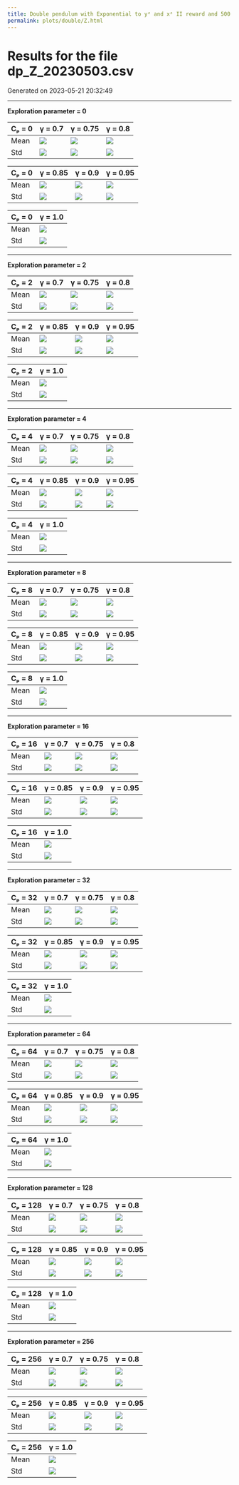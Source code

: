 ```yaml
---
title: Double pendulum with Exponential to yᵉ and xᵉ II reward and 500 steps
permalink: plots/double/Z.html
---
```

# Results for the file dp_Z_20230503.csv 

Generated on 2023-05-21 20:32:49

---

**Exploration parameter = 0**

| Cₚ = 0 | γ = 0.7 | γ = 0.75 | γ = 0.8 | 
| --- | --- | --- | --- | 
| Mean | ![](fig/dp_Z/mean_g_0.7_cp_0.png) | ![](fig/dp_Z/mean_g_0.75_cp_0.png) | ![](fig/dp_Z/mean_g_0.8_cp_0.png) | 
| Std | ![](fig/dp_Z/std_g_0.7_cp_0.png) | ![](fig/dp_Z/std_g_0.75_cp_0.png) | ![](fig/dp_Z/std_g_0.8_cp_0.png) | 

| Cₚ = 0 | γ = 0.85 | γ = 0.9 | γ = 0.95 | 
| --- | --- | --- | --- | 
| Mean | ![](fig/dp_Z/mean_g_0.85_cp_0.png) | ![](fig/dp_Z/mean_g_0.9_cp_0.png) | ![](fig/dp_Z/mean_g_0.95_cp_0.png) | 
| Std | ![](fig/dp_Z/std_g_0.85_cp_0.png) | ![](fig/dp_Z/std_g_0.9_cp_0.png) | ![](fig/dp_Z/std_g_0.95_cp_0.png) | 

| Cₚ = 0 | γ = 1.0 | 
| --- | --- | 
| Mean | ![](fig/dp_Z/mean_g_1.0_cp_0.png) | 
| Std | ![](fig/dp_Z/std_g_1.0_cp_0.png) | 

---

**Exploration parameter = 2**

| Cₚ = 2 | γ = 0.7 | γ = 0.75 | γ = 0.8 | 
| --- | --- | --- | --- | 
| Mean | ![](fig/dp_Z/mean_g_0.7_cp_2.png) | ![](fig/dp_Z/mean_g_0.75_cp_2.png) | ![](fig/dp_Z/mean_g_0.8_cp_2.png) | 
| Std | ![](fig/dp_Z/std_g_0.7_cp_2.png) | ![](fig/dp_Z/std_g_0.75_cp_2.png) | ![](fig/dp_Z/std_g_0.8_cp_2.png) | 

| Cₚ = 2 | γ = 0.85 | γ = 0.9 | γ = 0.95 | 
| --- | --- | --- | --- | 
| Mean | ![](fig/dp_Z/mean_g_0.85_cp_2.png) | ![](fig/dp_Z/mean_g_0.9_cp_2.png) | ![](fig/dp_Z/mean_g_0.95_cp_2.png) | 
| Std | ![](fig/dp_Z/std_g_0.85_cp_2.png) | ![](fig/dp_Z/std_g_0.9_cp_2.png) | ![](fig/dp_Z/std_g_0.95_cp_2.png) | 

| Cₚ = 2 | γ = 1.0 | 
| --- | --- | 
| Mean | ![](fig/dp_Z/mean_g_1.0_cp_2.png) | 
| Std | ![](fig/dp_Z/std_g_1.0_cp_2.png) | 

---

**Exploration parameter = 4**

| Cₚ = 4 | γ = 0.7 | γ = 0.75 | γ = 0.8 | 
| --- | --- | --- | --- | 
| Mean | ![](fig/dp_Z/mean_g_0.7_cp_4.png) | ![](fig/dp_Z/mean_g_0.75_cp_4.png) | ![](fig/dp_Z/mean_g_0.8_cp_4.png) | 
| Std | ![](fig/dp_Z/std_g_0.7_cp_4.png) | ![](fig/dp_Z/std_g_0.75_cp_4.png) | ![](fig/dp_Z/std_g_0.8_cp_4.png) | 

| Cₚ = 4 | γ = 0.85 | γ = 0.9 | γ = 0.95 | 
| --- | --- | --- | --- | 
| Mean | ![](fig/dp_Z/mean_g_0.85_cp_4.png) | ![](fig/dp_Z/mean_g_0.9_cp_4.png) | ![](fig/dp_Z/mean_g_0.95_cp_4.png) | 
| Std | ![](fig/dp_Z/std_g_0.85_cp_4.png) | ![](fig/dp_Z/std_g_0.9_cp_4.png) | ![](fig/dp_Z/std_g_0.95_cp_4.png) | 

| Cₚ = 4 | γ = 1.0 | 
| --- | --- | 
| Mean | ![](fig/dp_Z/mean_g_1.0_cp_4.png) | 
| Std | ![](fig/dp_Z/std_g_1.0_cp_4.png) | 

---

**Exploration parameter = 8**

| Cₚ = 8 | γ = 0.7 | γ = 0.75 | γ = 0.8 | 
| --- | --- | --- | --- | 
| Mean | ![](fig/dp_Z/mean_g_0.7_cp_8.png) | ![](fig/dp_Z/mean_g_0.75_cp_8.png) | ![](fig/dp_Z/mean_g_0.8_cp_8.png) | 
| Std | ![](fig/dp_Z/std_g_0.7_cp_8.png) | ![](fig/dp_Z/std_g_0.75_cp_8.png) | ![](fig/dp_Z/std_g_0.8_cp_8.png) | 

| Cₚ = 8 | γ = 0.85 | γ = 0.9 | γ = 0.95 | 
| --- | --- | --- | --- | 
| Mean | ![](fig/dp_Z/mean_g_0.85_cp_8.png) | ![](fig/dp_Z/mean_g_0.9_cp_8.png) | ![](fig/dp_Z/mean_g_0.95_cp_8.png) | 
| Std | ![](fig/dp_Z/std_g_0.85_cp_8.png) | ![](fig/dp_Z/std_g_0.9_cp_8.png) | ![](fig/dp_Z/std_g_0.95_cp_8.png) | 

| Cₚ = 8 | γ = 1.0 | 
| --- | --- | 
| Mean | ![](fig/dp_Z/mean_g_1.0_cp_8.png) | 
| Std | ![](fig/dp_Z/std_g_1.0_cp_8.png) | 

---

**Exploration parameter = 16**

| Cₚ = 16 | γ = 0.7 | γ = 0.75 | γ = 0.8 | 
| --- | --- | --- | --- | 
| Mean | ![](fig/dp_Z/mean_g_0.7_cp_16.png) | ![](fig/dp_Z/mean_g_0.75_cp_16.png) | ![](fig/dp_Z/mean_g_0.8_cp_16.png) | 
| Std | ![](fig/dp_Z/std_g_0.7_cp_16.png) | ![](fig/dp_Z/std_g_0.75_cp_16.png) | ![](fig/dp_Z/std_g_0.8_cp_16.png) | 

| Cₚ = 16 | γ = 0.85 | γ = 0.9 | γ = 0.95 | 
| --- | --- | --- | --- | 
| Mean | ![](fig/dp_Z/mean_g_0.85_cp_16.png) | ![](fig/dp_Z/mean_g_0.9_cp_16.png) | ![](fig/dp_Z/mean_g_0.95_cp_16.png) | 
| Std | ![](fig/dp_Z/std_g_0.85_cp_16.png) | ![](fig/dp_Z/std_g_0.9_cp_16.png) | ![](fig/dp_Z/std_g_0.95_cp_16.png) | 

| Cₚ = 16 | γ = 1.0 | 
| --- | --- | 
| Mean | ![](fig/dp_Z/mean_g_1.0_cp_16.png) | 
| Std | ![](fig/dp_Z/std_g_1.0_cp_16.png) | 

---

**Exploration parameter = 32**

| Cₚ = 32 | γ = 0.7 | γ = 0.75 | γ = 0.8 | 
| --- | --- | --- | --- | 
| Mean | ![](fig/dp_Z/mean_g_0.7_cp_32.png) | ![](fig/dp_Z/mean_g_0.75_cp_32.png) | ![](fig/dp_Z/mean_g_0.8_cp_32.png) | 
| Std | ![](fig/dp_Z/std_g_0.7_cp_32.png) | ![](fig/dp_Z/std_g_0.75_cp_32.png) | ![](fig/dp_Z/std_g_0.8_cp_32.png) | 

| Cₚ = 32 | γ = 0.85 | γ = 0.9 | γ = 0.95 | 
| --- | --- | --- | --- | 
| Mean | ![](fig/dp_Z/mean_g_0.85_cp_32.png) | ![](fig/dp_Z/mean_g_0.9_cp_32.png) | ![](fig/dp_Z/mean_g_0.95_cp_32.png) | 
| Std | ![](fig/dp_Z/std_g_0.85_cp_32.png) | ![](fig/dp_Z/std_g_0.9_cp_32.png) | ![](fig/dp_Z/std_g_0.95_cp_32.png) | 

| Cₚ = 32 | γ = 1.0 | 
| --- | --- | 
| Mean | ![](fig/dp_Z/mean_g_1.0_cp_32.png) | 
| Std | ![](fig/dp_Z/std_g_1.0_cp_32.png) | 

---

**Exploration parameter = 64**

| Cₚ = 64 | γ = 0.7 | γ = 0.75 | γ = 0.8 | 
| --- | --- | --- | --- | 
| Mean | ![](fig/dp_Z/mean_g_0.7_cp_64.png) | ![](fig/dp_Z/mean_g_0.75_cp_64.png) | ![](fig/dp_Z/mean_g_0.8_cp_64.png) | 
| Std | ![](fig/dp_Z/std_g_0.7_cp_64.png) | ![](fig/dp_Z/std_g_0.75_cp_64.png) | ![](fig/dp_Z/std_g_0.8_cp_64.png) | 

| Cₚ = 64 | γ = 0.85 | γ = 0.9 | γ = 0.95 | 
| --- | --- | --- | --- | 
| Mean | ![](fig/dp_Z/mean_g_0.85_cp_64.png) | ![](fig/dp_Z/mean_g_0.9_cp_64.png) | ![](fig/dp_Z/mean_g_0.95_cp_64.png) | 
| Std | ![](fig/dp_Z/std_g_0.85_cp_64.png) | ![](fig/dp_Z/std_g_0.9_cp_64.png) | ![](fig/dp_Z/std_g_0.95_cp_64.png) | 

| Cₚ = 64 | γ = 1.0 | 
| --- | --- | 
| Mean | ![](fig/dp_Z/mean_g_1.0_cp_64.png) | 
| Std | ![](fig/dp_Z/std_g_1.0_cp_64.png) | 

---

**Exploration parameter = 128**

| Cₚ = 128 | γ = 0.7 | γ = 0.75 | γ = 0.8 | 
| --- | --- | --- | --- | 
| Mean | ![](fig/dp_Z/mean_g_0.7_cp_128.png) | ![](fig/dp_Z/mean_g_0.75_cp_128.png) | ![](fig/dp_Z/mean_g_0.8_cp_128.png) | 
| Std | ![](fig/dp_Z/std_g_0.7_cp_128.png) | ![](fig/dp_Z/std_g_0.75_cp_128.png) | ![](fig/dp_Z/std_g_0.8_cp_128.png) | 

| Cₚ = 128 | γ = 0.85 | γ = 0.9 | γ = 0.95 | 
| --- | --- | --- | --- | 
| Mean | ![](fig/dp_Z/mean_g_0.85_cp_128.png) | ![](fig/dp_Z/mean_g_0.9_cp_128.png) | ![](fig/dp_Z/mean_g_0.95_cp_128.png) | 
| Std | ![](fig/dp_Z/std_g_0.85_cp_128.png) | ![](fig/dp_Z/std_g_0.9_cp_128.png) | ![](fig/dp_Z/std_g_0.95_cp_128.png) | 

| Cₚ = 128 | γ = 1.0 | 
| --- | --- | 
| Mean | ![](fig/dp_Z/mean_g_1.0_cp_128.png) | 
| Std | ![](fig/dp_Z/std_g_1.0_cp_128.png) | 

---

**Exploration parameter = 256**

| Cₚ = 256 | γ = 0.7 | γ = 0.75 | γ = 0.8 | 
| --- | --- | --- | --- | 
| Mean | ![](fig/dp_Z/mean_g_0.7_cp_256.png) | ![](fig/dp_Z/mean_g_0.75_cp_256.png) | ![](fig/dp_Z/mean_g_0.8_cp_256.png) | 
| Std | ![](fig/dp_Z/std_g_0.7_cp_256.png) | ![](fig/dp_Z/std_g_0.75_cp_256.png) | ![](fig/dp_Z/std_g_0.8_cp_256.png) | 

| Cₚ = 256 | γ = 0.85 | γ = 0.9 | γ = 0.95 | 
| --- | --- | --- | --- | 
| Mean | ![](fig/dp_Z/mean_g_0.85_cp_256.png) | ![](fig/dp_Z/mean_g_0.9_cp_256.png) | ![](fig/dp_Z/mean_g_0.95_cp_256.png) | 
| Std | ![](fig/dp_Z/std_g_0.85_cp_256.png) | ![](fig/dp_Z/std_g_0.9_cp_256.png) | ![](fig/dp_Z/std_g_0.95_cp_256.png) | 

| Cₚ = 256 | γ = 1.0 | 
| --- | --- | 
| Mean | ![](fig/dp_Z/mean_g_1.0_cp_256.png) | 
| Std | ![](fig/dp_Z/std_g_1.0_cp_256.png) | 


